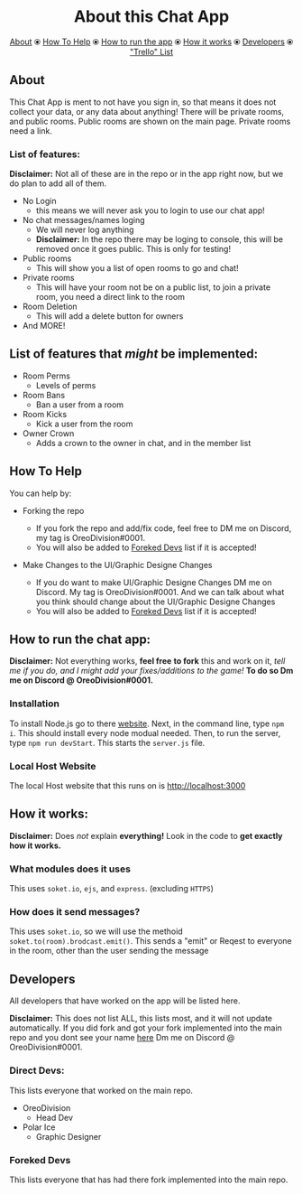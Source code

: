 <h1 align="center">About this Chat App</h1>
<p align="center"><a href="https://github.com/OreoDivision/chat-app-oreo#about">About</a> ⦿ <a href="https://github.com/OreoDivision/chat-app-oreo#how-to-help">How To Help</a> ⦿ <a href="https://github.com/OreoDivision/chat-app-oreo#installation">How to run the app</a> ⦿ <a href="https://github.com/OreoDivision/chat-app-oreo#how-it-works">How it works</a> ⦿ <a href="https://github.com/OreoDivision/chat-app-oreo#developers">Developers</a> ⦿ <a href="https://www.taskade.com/d/AjDQGcMqEVdw6EgX?share=view&view=YoqcbUwQAhDyyZ7d" target="_blank">"Trello" List</a></p>

## About
This Chat App is ment to not have you sign in, so that means it does not collect your data, or any data about anything! There will be private rooms, and public rooms. Public rooms are shown on the main page. Private rooms need a link.

### List of features:
**Disclaimer:** Not all of these are in the repo or in the app right now, but we do plan to add all of them.
* No Login
	* this means we will never ask you to login to use our chat app!
* No chat messages/names loging
	* We will never log anything
	* **Disclaimer:** In the repo there may be loging to console, this will be removed once it goes public. This is only for testing!
* Public rooms
	* This will show you a list of open rooms to go and chat!
* Private rooms
	* This will have your room not be on a public list, to join a private room, you need a direct link to the room
* Room Deletion
	* This will add a delete button for owners
* And MORE!

## List of features that ***might*** be implemented:
* Room Perms
	* Levels of perms
* Room Bans
	* Ban a user from a room
* Room Kicks
	* Kick a user from the room
* Owner Crown
	* Adds a crown to the owner in chat, and in the member list

## How To Help
You can help by:
* Forking the repo
	* If you fork the repo and add/fix code, feel free to DM me on Discord, my tag is OreoDivision#0001.
	* You will also be added to [Foreked Devs](https://github.com/OreoDivision/chat-app-oreo#foreked-devs) list if it is accepted! 

* Make Changes to the UI/Graphic Designe Changes
	* If you do want to make UI/Graphic Designe Changes DM me on Discord. My tag is OreoDivision#0001. And we can talk about what you think should change about the UI/Graphic Designe Changes
	* You will also be added to [Foreked Devs](https://github.com/OreoDivision/chat-app-oreo#foreked-devs) list if it is accepted! 

## How to run the chat app:
**Disclaimer:** Not everything works, __feel free__ **to fork** this and work on it, *tell me if you do, and I might add your fixes/additions to the game!* **To do so Dm me on Discord @ OreoDivision#0001.**
### Installation
To install Node.js go to there [website](https://nodejs.org/en/).
Next, in the command line, type `npm i`. This should install every node modual needed.
Then, to run the server, type `npm run devStart`. This starts the `server.js` file.

### Local Host Website
The local Host website that this runs on is [http://localhost:3000](http://localhost:3000)

## How it works:
**Disclaimer:** Does *not* explain __everything!__ Look in the code to **get exactly how it works.**
### What modules does it uses
This uses `soket.io`, `ejs`, and `express`. (excluding `HTTPS`)
### How does it send messages?
This uses `soket.io`, so we will use the methoid `soket.to(room).brodcast.emit()`. This sends a "emit" or Reqest to everyone in the room, other than the user sending the message 

## Developers
All developers that have worked on the app will be listed here.

**Disclaimer:** This does not list ALL, this lists most, and it will not update automatically. If you did fork and got your fork implemented into the main repo and you dont see your name [here](https://github.com/OreoDivision/chat-app-oreo#foreked-devs) Dm me on Discord @ OreoDivision#0001.

### Direct Devs:
This lists everyone that worked on the main repo.
* OreoDivision
	* Head Dev
* Polar Ice
	* Graphic Designer

### Foreked Devs
This lists everyone that has had there fork implemented into the main repo.